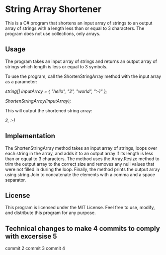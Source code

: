 # String Array Shortener
This is a C# program that shortens an input array of strings to an output array of strings with a length less than or equal to 3 characters. The program does not use collections, only arrays.

## Usage
The program takes an input array of strings and returns an output array of strings which length is less or equal to 3 symbols.

To use the program, call the ShortenStringArray method with the input array as a parameter:

*string[] inputArray = { "hello", "2", "world", ":-)" };*

*ShortenStringArray(inputArray);*

This will output the shortened string array:

*2, :-)*

## Implementation
The ShortenStringArray method takes an input array of strings, loops over each string in the array, and adds it to an output array if its length is less than or equal to 3 characters. The method uses the Array.Resize method to trim the output array to the correct size and removes any null values that were not filled in during the loop. Finally, the method prints the output array using string.Join to concatenate the elements with a comma and a space separator.

## License
This program is licensed under the MIT License. Feel free to use, modify, and distribute this program for any purpose.

## Technical changes to make 4 commits to comply with excersise 5
commit 2
commit 3
commit 4
